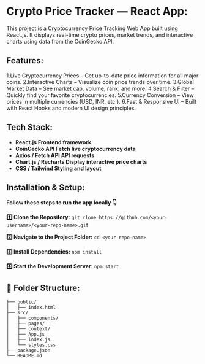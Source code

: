 # **Crypto Price Tracker — React App:**
This project is a Cryptocurrency Price Tracking Web App built using React.js.
It displays real-time crypto prices, market trends, and interactive charts using data from the CoinGecko API.

## **Features:**
1.Live Cryptocurrency Prices – Get up-to-date price information for all major coins.
2.Interactive Charts – Visualize coin price trends over time.
3.Global Market Data – See market cap, volume, rank, and more.
4.Search & Filter – Quickly find your favorite cryptocurrencies.
5.Currency Conversion – View prices in multiple currencies (USD, INR, etc.).
6.Fast & Responsive UI – Built with React Hooks and modern UI design principles.

## **Tech Stack:**
- **React.js	Frontend framework**
- **CoinGecko API	Fetch live cryptocurrency data**
- **Axios / Fetch API	API requests**
- **Chart.js / Recharts	Display interactive price charts**
- **CSS / Tailwind	Styling and layout**

## **Installation & Setup:**
**Follow these steps to run the app locally 👇**

**1️⃣ Clone the Repository:**
  ```git clone https://github.com/<your-username>/<your-repo-name>.git```

**2️⃣ Navigate to the Project Folder:**
   ```cd <your-repo-name>```

**3️⃣ Install Dependencies:**
    ```npm install```

**4️⃣ Start the Development Server:**
   ```npm start```

## **📁 Folder Structure:**
```crypto-tracker/
├── public/
│   ├── index.html
├── src/
│   ├── components/
│   ├── pages/
│   ├── context/
│   ├── App.js
│   ├── index.js
│   └── styles.css
├── package.json
└── README.md
```

